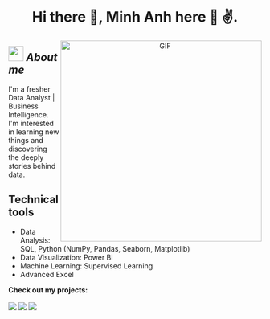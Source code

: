 
<h1 align="center">Hi there 👋, Minh Anh here 🌻 ✌️. 
</a>
<!-
**MinhAnh99** is a ✨ _special_ ✨ repository because its `README.md` (this file) appears on your GitHub profile.
-->
</h1>

<a target="_blank" align="center">
  <img align="right" top="900" height="400" width="400" alt="GIF" src="https://media1.giphy.com/media/h8RDGogSns9wpOJFzR/giphy.gif?cid=ecf05e47wks48nptxhko9f0mytot0premvye82r5xd4pctxo&ep=v1_gifs_related&rid=giphy.gif&ct=g">
</a>

## <img src="https://media.giphy.com/media/ObNTw8Uzwy6KQ/giphy.gif" width="30px">&nbsp;***About me***
I'm a fresher Data Analyst | Business Intelligence. I'm interested in learning new things and discovering the deeply stories behind data.

## Technical tools
- Data Analysis: SQL, Python (NumPy, Pandas, Seaborn, Matplotlib)
- Data Visualization: Power BI
- Machine Learning: Supervised Learning
- Advanced Excel


__Check out my projects:__
<a href="https://github.com/MinhAnh99/SQL_Explore_E-Commerce_Dataset">
  <!-- Change the `github-readme-stats.anuraghazra1.vercel.app` to `github-readme-stats.vercel.app`  -->
  <img align="center" src="https://github-readme-stats.vercel.app/api/pin/?username=MinhAnh99&repo=SQL_Explore_E-Commerce_Dataset&theme=solarized-light" />
</a>

<a href="https://github.com/MinhAnh99/Python_Cohort-Analysis">
  <!-- Change the `github-readme-stats.anuraghazra1.vercel.app` to `github-readme-stats.vercel.app`  -->
  <img align="center" src="https://github-readme-stats.vercel.app/api/pin/?username=MinhAnh99&repo=Python_Cohort-Analysis&theme=solarized-light" />
</a> 

<a href="https://github.com/MinhAnh99/Python_RFM_Analysis">
  <!-- Change the `github-readme-stats.anuraghazra1.vercel.app` to `github-readme-stats.vercel.app`  -->
  <img align="center" src="https://github-readme-stats.vercel.app/api/pin/?username=MinhAnh99&repo=Python_RFM_Analysis&theme=solarized-light" />
</a> 






